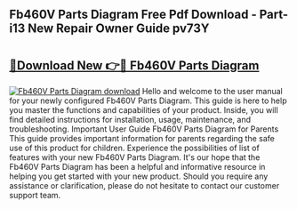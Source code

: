## Fb460V Parts Diagram Free Pdf Download - Part-i13 New Repair Owner Guide pv73Y

# <h2><a href="http://dfjjqu.blite.top/?on=Fb460V+Parts+Diagram">🔗Download New 👉🔴 Fb460V Parts Diagram</a></h2>

[![Fb460V Parts Diagram download](https://i.imgur.com/lujVjoI.png)](http://dfjjqu.blite.top/?on=Fb460V+Parts+Diagram)
Hello and welcome to the user manual for your newly configured Fb460V Parts Diagram. This guide is here to help you master the functions and capabilities of your product. Inside, you will find detailed instructions for installation, usage, maintenance, and troubleshooting. Important User Guide Fb460V Parts Diagram for Parents This guide provides important information for parents regarding the safe use of this product for children. Experience the possibilities of list of features with your new Fb460V Parts Diagram. It's our hope that the Fb460V Parts Diagram has been a helpful and informative resource in helping you get started with your new product. Should you require any assistance or clarification, please do not hesitate to contact our customer support team.
